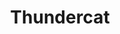 ---
title: "Thundercat"
summary: "Stephen Bruner , better known by his stage name Thundercat, is an American multi-genre bass player from Los Angeles, California. He has released many studio albums since 2011, and is most noted for his work with producer , and thrash band . Also member of group."
image: "thundercat.jpg"
apple_music_artist_url: "https://music.apple.com/gb/artist/thundercat/367322286"
wikipedia_url: "none"
---